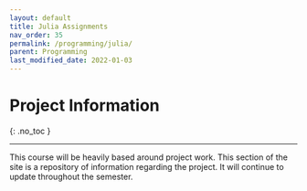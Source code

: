 ```yaml
---
layout: default
title: Julia Assignments
nav_order: 35
permalink: /programming/julia/
parent: Programming
last_modified_date: 2022-01-03
---
```



# Project Information
{: .no_toc  }

----

This course will be heavily based around project work.  This section of the site is a repository of information regarding the project.  It will continue to update throughout the semester.


